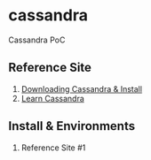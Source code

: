 # cassandra
Cassandra PoC

## Reference Site
1. [Downloading Cassandra & Install](http://cassandra.apache.org/download/) 
2. [Learn Cassandra](https://www.tutorialspoint.com/cassandra/cassandra_create_keyspace.htm)
   
## Install & Environments
1. Reference Site #1  
